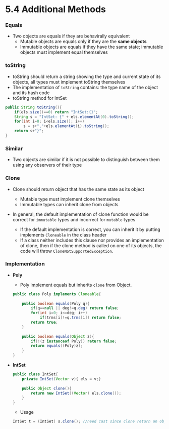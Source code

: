 5.4 Additional Methods
===

### Equals
- Two objects are equals if they are behavirally equivalent
	- Mutable objects are equals only if they are the **same objects**
	- Immutable objects are equals if they have the same state; immutable objects must implement equal themselves

### toString
- toString should return a string showing the type and current state of its objects, all types must implement toString themselves
- The implementation of `toString` contains: the type name of the object and its hash code
- toString method for IntSet
``` java
public String toString(){
	if(els.size()==0) return "IntSet:{}";
	String s = "IntSet: {" + els.elementAt(0).toString();
	for(int i=0; i<els.size(); i++)
		s = s+","+els.elementAt(i).toString();
	return s+"}";
}
```
### Similar
- Two objects are similar if it is not possible to distinguish between them using any observers of their type



### Clone
- Clone should return object that has the same state as its object
	- Mutable type must implement clone themselves
	- Immutable types can inherit clone from objects

- In general, the default implementation of clone function would be correct for `immutable` types and incorrect for `mutable` types
	- If the default implementation is correct, you can inherit it by putting implements `Cloneable` in the class header
	- If a class neither includes this clause nor provides an implementation of clone, then if the clone method is called on one of its objects, the code will throw `CloneNotSupportedException`.

### Implementation

- **Poly**
	- Poly implement equals but inherits `clone` from Object.
	``` java
	public class Poly implements Cloneable{
		
		public boolean equals(Poly q){
			if(q==null || deg!=q.deg) return false;
			for(int i=0; i<=deg; i++)
				if(trms[i]!=q.trms[i]) return false;
			return true;
		}
		
		public boolean equals(Object z){
			if(!(z instanceof Poly)) return false;
			return equals((Poly)z);
		}
	}
	```


- **IntSet**
	``` java
	public class IntSet{
		private IntSet(Vector v){ els = v;}
		
		public Object clone(){
			return new IntSet((Vector) els.clone());
		}
	}
	```

	- Usage
	``` java
	IntSet t = (IntSet) s.clone(); //need cast since clone return an object
	```
